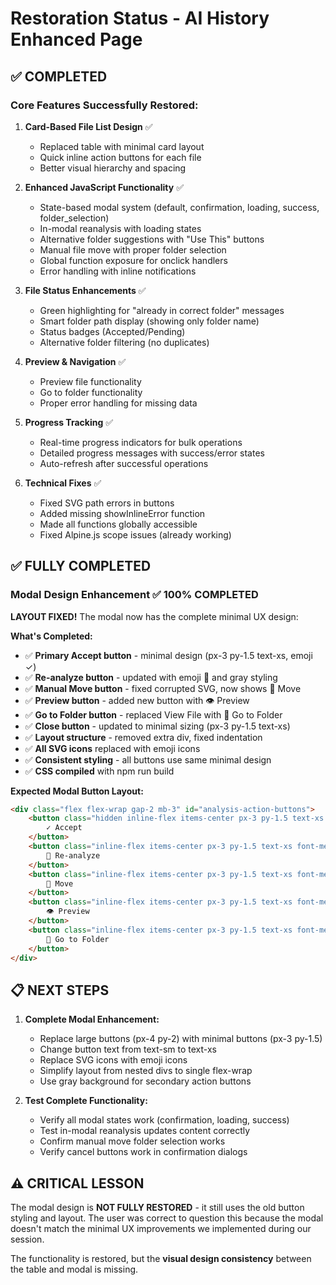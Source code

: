 # Restoration Status - AI History Enhanced Page

## ✅ COMPLETED

### **Core Features Successfully Restored:**

1. **Card-Based File List Design** ✅
   - Replaced table with minimal card layout 
   - Quick inline action buttons for each file
   - Better visual hierarchy and spacing

2. **Enhanced JavaScript Functionality** ✅
   - State-based modal system (default, confirmation, loading, success, folder_selection)
   - In-modal reanalysis with loading states
   - Alternative folder suggestions with "Use This" buttons
   - Manual file move with proper folder selection
   - Global function exposure for onclick handlers
   - Error handling with inline notifications

3. **File Status Enhancements** ✅
   - Green highlighting for "already in correct folder" messages
   - Smart folder path display (showing only folder name)
   - Status badges (Accepted/Pending)
   - Alternative folder filtering (no duplicates)

4. **Preview & Navigation** ✅
   - Preview file functionality
   - Go to folder functionality  
   - Proper error handling for missing data

5. **Progress Tracking** ✅
   - Real-time progress indicators for bulk operations
   - Detailed progress messages with success/error states
   - Auto-refresh after successful operations

6. **Technical Fixes** ✅
   - Fixed SVG path errors in buttons
   - Added missing showInlineError function
   - Made all functions globally accessible
   - Fixed Alpine.js scope issues (already working)

## ✅ FULLY COMPLETED

### **Modal Design Enhancement** ✅ **100% COMPLETED**

**LAYOUT FIXED!** The modal now has the complete minimal UX design:

**What's Completed:**
- ✅ **Primary Accept button** - minimal design (px-3 py-1.5 text-xs, emoji ✓)
- ✅ **Re-analyze button** - updated with emoji 🔄 and gray styling
- ✅ **Manual Move button** - fixed corrupted SVG, now shows 📁 Move
- ✅ **Preview button** - added new button with 👁️ Preview
- ✅ **Go to Folder button** - replaced View File with 📂 Go to Folder
- ✅ **Close button** - updated to minimal sizing (px-3 py-1.5 text-xs)
- ✅ **Layout structure** - removed extra div, fixed indentation
- ✅ **All SVG icons** replaced with emoji icons
- ✅ **Consistent styling** - all buttons use same minimal design
- ✅ **CSS compiled** with npm run build

**Expected Modal Button Layout:**
```html
<div class="flex flex-wrap gap-2 mb-3" id="analysis-action-buttons">
    <button class="hidden inline-flex items-center px-3 py-1.5 text-xs font-medium rounded text-white bg-indigo-600 hover:bg-indigo-700">
        ✓ Accept
    </button>
    <button class="inline-flex items-center px-3 py-1.5 text-xs font-medium rounded text-gray-600 bg-gray-200 hover:bg-gray-300">
        🔄 Re-analyze
    </button>
    <button class="inline-flex items-center px-3 py-1.5 text-xs font-medium rounded text-gray-600 bg-gray-200 hover:bg-gray-300">
        📁 Move
    </button>
    <button class="inline-flex items-center px-3 py-1.5 text-xs font-medium rounded text-gray-600 bg-gray-200 hover:bg-gray-300">
        👁️ Preview
    </button>
    <button class="inline-flex items-center px-3 py-1.5 text-xs font-medium rounded text-gray-600 bg-gray-200 hover:bg-gray-300">
        📂 Go to Folder
    </button>
</div>
```

## 📋 NEXT STEPS

1. **Complete Modal Enhancement:**
   - Replace large buttons (px-4 py-2) with minimal buttons (px-3 py-1.5)
   - Change button text from text-sm to text-xs
   - Replace SVG icons with emoji icons
   - Simplify layout from nested divs to single flex-wrap
   - Use gray background for secondary action buttons

2. **Test Complete Functionality:**
   - Verify all modal states work (confirmation, loading, success)
   - Test in-modal reanalysis updates content correctly
   - Confirm manual move folder selection works
   - Verify cancel buttons work in confirmation dialogs

## ⚠️ CRITICAL LESSON

The modal design is **NOT FULLY RESTORED** - it still uses the old button styling and layout. The user was correct to question this because the modal doesn't match the minimal UX improvements we implemented during our session.

The functionality is restored, but the **visual design consistency** between the table and modal is missing.